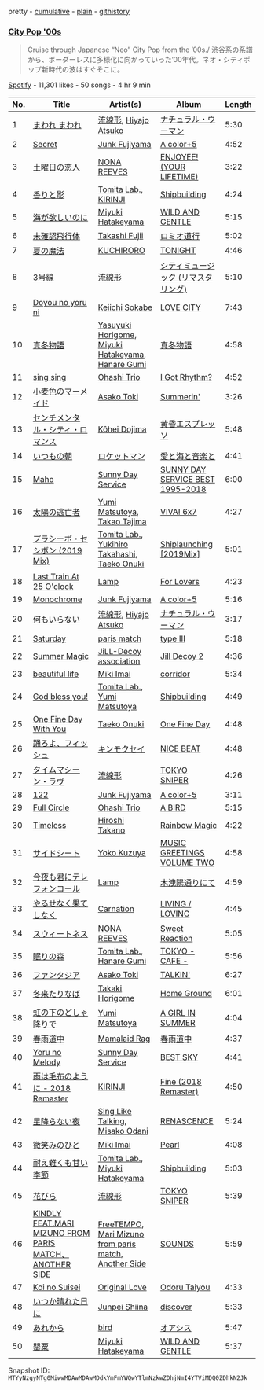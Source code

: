 pretty - [cumulative](/playlists/cumulative/37i9dQZF1DX0cgcWoYFXZp.md) - [plain](/playlists/plain/37i9dQZF1DX0cgcWoYFXZp) - [githistory](https://github.githistory.xyz/mackorone/spotify-playlist-archive/blob/main/playlists/plain/37i9dQZF1DX0cgcWoYFXZp)

### [City Pop '00s](https://open.spotify.com/playlist/37i9dQZF1DX0cgcWoYFXZp)

> Cruise through Japanese “Neo” City Pop from the ’00s./ 渋谷系の系譜から、ボーダーレスに多様化に向かっていった’00年代。ネオ・シティポップ新時代の波はすぐそこに。

[Spotify](https://open.spotify.com/user/spotify) - 11,301 likes - 50 songs - 4 hr 9 min

| No. | Title | Artist(s) | Album | Length |
|---|---|---|---|---|
| 1 | [まわれ まわれ](https://open.spotify.com/track/7xlx0W7xtkgjIYQAdmF2x7) | [流線形](https://open.spotify.com/artist/1gBNLiQMaCcBdQ9fIP4ltM), [Hiyajo Atsuko](https://open.spotify.com/artist/4RM51G7sDVxP0jo5uGODKf) | [ナチュラル・ウーマン](https://open.spotify.com/album/6lCpLIlpthX9bCvYHbMxLj) | 5:30 |
| 2 | [Secret](https://open.spotify.com/track/1IUIsNQCMkRXcBnFR9odXF) | [Junk Fujiyama](https://open.spotify.com/artist/53n2ZPbUwV55wVWwAiz64J) | [A color+5](https://open.spotify.com/album/6yxOaU5H0KLZ1ssYS1oO2g) | 4:52 |
| 3 | [土曜日の恋人](https://open.spotify.com/track/6QPxwu1ANmwojiIkMhw12L) | [NONA REEVES](https://open.spotify.com/artist/2C6HFF5xLM3rUfCEuZ3q2I) | [ENJOYEE! \(YOUR LIFETIME\)](https://open.spotify.com/album/3IUuDVlRHTRask5D6qM9Tf) | 3:22 |
| 4 | [香りと影](https://open.spotify.com/track/7lfibSBnB10b7KzmCOj7yt) | [Tomita Lab.](https://open.spotify.com/artist/0nmnnGl422TngJtYeEj5vD), [KIRINJI](https://open.spotify.com/artist/0O1UtbTe4ca7HabaiMhYZ7) | [Shipbuilding](https://open.spotify.com/album/3AaZ0g8PEvAbziKyvhsPai) | 4:24 |
| 5 | [海が欲しいのに](https://open.spotify.com/track/3UMuI3Do2J7cLp9D4opEnr) | [Miyuki Hatakeyama](https://open.spotify.com/artist/1EoUchyiJeXQqhGBANhbiI) | [WILD AND GENTLE](https://open.spotify.com/album/2pBg1hE7WVqOLri4aQTepx) | 5:15 |
| 6 | [未確認飛行体](https://open.spotify.com/track/77LMizNt1rTxojfMt9sL7t) | [Takashi Fujii](https://open.spotify.com/artist/50CvRcUXhLkVVN6jGH9X12) | [ロミオ道行](https://open.spotify.com/album/5y0t6zh6FB8FjVZK4ANeBI) | 5:02 |
| 7 | [夏の魔法](https://open.spotify.com/track/4TSuIRGTLoHeCz1Njv6dpB) | [KUCHIRORO](https://open.spotify.com/artist/13ABeGOEjgDMOp8rAAg1lA) | [TONIGHT](https://open.spotify.com/album/1mYzruTSwymSdYfe5ChiBp) | 4:46 |
| 8 | [3号線](https://open.spotify.com/track/33X2BynK6JcdImh2S1nH8F) | [流線形](https://open.spotify.com/artist/1gBNLiQMaCcBdQ9fIP4ltM) | [シティミュージック \(リマスタリング\)](https://open.spotify.com/album/19bB89Jjgd0xogUWKsOGbI) | 5:10 |
| 9 | [Doyou no yoru ni](https://open.spotify.com/track/74M5rVQTod4U1hIXBpbZ4C) | [Keiichi Sokabe](https://open.spotify.com/artist/5L2Y03AcUOXCgvRMTy2Gwq) | [LOVE CITY](https://open.spotify.com/album/7v4AQJ7pGrqqLGrC1XGnbn) | 7:43 |
| 10 | [真冬物語](https://open.spotify.com/track/0Sufsd6ssifoWXXkrTvaw0) | [Yasuyuki Horigome](https://open.spotify.com/artist/1HWivlGf6KbIyxhTlTAlnj), [Miyuki Hatakeyama](https://open.spotify.com/artist/1EoUchyiJeXQqhGBANhbiI), [Hanare Gumi](https://open.spotify.com/artist/2nyUb9foGvK7AlESn5DCte) | [真冬物語](https://open.spotify.com/album/03TK4SkQREOHRLEFm1vDKE) | 4:58 |
| 11 | [sing sing](https://open.spotify.com/track/5su6NPdyWBcCluMcUJvS2x) | [Ohashi Trio](https://open.spotify.com/artist/5BANJdBRihIaUpzjqAec7E) | [I Got Rhythm?](https://open.spotify.com/album/7nTlXzNcnMlIBLdSrkgSva) | 4:52 |
| 12 | [小麦色のマーメイド](https://open.spotify.com/track/5gcFA0NZLvLeRW7BY7eqZF) | [Asako Toki](https://open.spotify.com/artist/4VIGlACQnSacU0b1HTLA7y) | [Summerin'](https://open.spotify.com/album/6L6yRvmmoGMQubMeYBPWLi) | 3:26 |
| 13 | [センチメンタル・シティ・ロマンス](https://open.spotify.com/track/10aTe0dzbJcpmFhF6F5jcM) | [Kôhei Dojima](https://open.spotify.com/artist/4xIGdXa6w9eWUoVnEsZNJ9) | [黄昏エスプレッソ](https://open.spotify.com/album/3ai5JlwsbwdbwzabV5wMNc) | 5:48 |
| 14 | [いつもの朝](https://open.spotify.com/track/1A5z7MbEgCgCXONGBfiXxO) | [ロケットマン](https://open.spotify.com/artist/4zV9GuqvmeJTKHTI3iMOp5) | [愛と海と音楽と](https://open.spotify.com/album/6zkGaurGfYwvWJBMzWcHye) | 4:41 |
| 15 | [Maho](https://open.spotify.com/track/0GwbyHLrjgKMGPkNWVyfpb) | [Sunny Day Service](https://open.spotify.com/artist/4cSyPcpldERtF4eL3NB9dn) | [SUNNY DAY SERVICE BEST 1995\-2018](https://open.spotify.com/album/2BSKH8Yw2J79qmPs4USDXz) | 6:00 |
| 16 | [太陽の逃亡者](https://open.spotify.com/track/7EQ7VERVM2ybwZ2Ecq3Kd4) | [Yumi Matsutoya](https://open.spotify.com/artist/1LQQtqc1vQ1neUgZrjYlEU), [Takao Tajima](https://open.spotify.com/artist/3SH8KJyDPMZZz7kqAm41NV) | [VIVA! 6x7](https://open.spotify.com/album/4f4fIIv5TSpPuHBWa9Fy7J) | 4:27 |
| 17 | [プラシーボ・セシボン \(2019 Mix\)](https://open.spotify.com/track/0epcQTIljaAa91g3dYLty9) | [Tomita Lab.](https://open.spotify.com/artist/0nmnnGl422TngJtYeEj5vD), [Yukihiro Takahashi](https://open.spotify.com/artist/5Rv28BOArteQRhL8YUYgD5), [Taeko Onuki](https://open.spotify.com/artist/5QeCklzEEYSSLWeUxuWeBy) | [Shiplaunching \[2019Mix\]](https://open.spotify.com/album/1FWx4z6Qbl64uJe0zhYMy1) | 5:01 |
| 18 | [Last Train At 25 O'clock](https://open.spotify.com/track/3VPBPBZKxQu3bqeuzz8gRm) | [Lamp](https://open.spotify.com/artist/0rFHElzeddB9ymDjgpBENX) | [For Lovers](https://open.spotify.com/album/0gwS2D9sukMLXNvleEnYr2) | 4:23 |
| 19 | [Monochrome](https://open.spotify.com/track/5yYnbWixC6djSYNXxeqvj1) | [Junk Fujiyama](https://open.spotify.com/artist/53n2ZPbUwV55wVWwAiz64J) | [A color+5](https://open.spotify.com/album/6yxOaU5H0KLZ1ssYS1oO2g) | 5:16 |
| 20 | [何もいらない](https://open.spotify.com/track/6Qbn6uxUcX31sNZvem4TGu) | [流線形](https://open.spotify.com/artist/1gBNLiQMaCcBdQ9fIP4ltM), [Hiyajo Atsuko](https://open.spotify.com/artist/4RM51G7sDVxP0jo5uGODKf) | [ナチュラル・ウーマン](https://open.spotify.com/album/6lCpLIlpthX9bCvYHbMxLj) | 3:17 |
| 21 | [Saturday](https://open.spotify.com/track/0uzNud88n4dRpgw0ZopzjP) | [paris match](https://open.spotify.com/artist/6K3kyiIIxgi9TZzp2v6eof) | [type III](https://open.spotify.com/album/4XTM5TtY5yfeMF33qor7qd) | 5:18 |
| 22 | [Summer Magic](https://open.spotify.com/track/1I2k6TAEK2oTnLeEWnUBpk) | [JiLL\-Decoy association](https://open.spotify.com/artist/4j0lMBCAWtaFqEboLZp8Xe) | [Jill Decoy 2](https://open.spotify.com/album/1dckrHdGJKBJDUSNT5Ca1i) | 4:36 |
| 23 | [beautiful life](https://open.spotify.com/track/3mwNJ7lUDPIKQgGGxYF7T6) | [Miki Imai](https://open.spotify.com/artist/64Y8hjY7esLUC8ucjtHYwZ) | [corridor](https://open.spotify.com/album/4ablWmXxoeKubRVlctBPUV) | 5:34 |
| 24 | [God bless you!](https://open.spotify.com/track/4ByQJljgktiflk70HvM5Ue) | [Tomita Lab.](https://open.spotify.com/artist/0nmnnGl422TngJtYeEj5vD), [Yumi Matsutoya](https://open.spotify.com/artist/1LQQtqc1vQ1neUgZrjYlEU) | [Shipbuilding](https://open.spotify.com/album/3AaZ0g8PEvAbziKyvhsPai) | 4:49 |
| 25 | [One Fine Day With You](https://open.spotify.com/track/32e2YSUw3hsSb9DXWntx0T) | [Taeko Onuki](https://open.spotify.com/artist/5QeCklzEEYSSLWeUxuWeBy) | [One Fine Day](https://open.spotify.com/album/3DDUxmZuaycCN87ZYsw1QG) | 4:48 |
| 26 | [踊ろよ、フィッシュ](https://open.spotify.com/track/5RxcFmvEwHdnOeSdEWSVxP) | [キンモクセイ](https://open.spotify.com/artist/14UjZg0MdiVjAkbqWNFsIt) | [NICE BEAT](https://open.spotify.com/album/05vCEQbfb2hPKokOunJvAK) | 4:48 |
| 27 | [タイムマシーン・ラヴ](https://open.spotify.com/track/0AO2xrN18wJXehA76y8wAv) | [流線形](https://open.spotify.com/artist/1gBNLiQMaCcBdQ9fIP4ltM) | [TOKYO SNIPER](https://open.spotify.com/album/7HuoLofdIeVeDPGfDVHTCP) | 4:26 |
| 28 | [122](https://open.spotify.com/track/2kGek9G5lGt7ZoypYCo1uX) | [Junk Fujiyama](https://open.spotify.com/artist/53n2ZPbUwV55wVWwAiz64J) | [A color+5](https://open.spotify.com/album/6yxOaU5H0KLZ1ssYS1oO2g) | 3:11 |
| 29 | [Full Circle](https://open.spotify.com/track/5DBmGbbZM6u6q86yZT5sd7) | [Ohashi Trio](https://open.spotify.com/artist/5BANJdBRihIaUpzjqAec7E) | [A BIRD](https://open.spotify.com/album/4SskAJSmh7UojYEYllCz1d) | 5:15 |
| 30 | [Timeless](https://open.spotify.com/track/4SxR8CXGR9WsgORWTf98vR) | [Hiroshi Takano](https://open.spotify.com/artist/1Z3tfBrHfzbWjvnOQh9GnO) | [Rainbow Magic](https://open.spotify.com/album/2tSHIJ6527UQsNZUr5dElH) | 4:22 |
| 31 | [サイドシート](https://open.spotify.com/track/4zBP3qL2fJwTwQlPBOvrFD) | [Yoko Kuzuya](https://open.spotify.com/artist/4npBbWR9zhm8hXabjjigvt) | [MUSIC GREETINGS VOLUME TWO](https://open.spotify.com/album/5GUqiFcUQYVZgsJjnRbOzD) | 4:58 |
| 32 | [今夜も君にテレフォンコール](https://open.spotify.com/track/6Kock1KhJinf3qJ1pzSn7M) | [Lamp](https://open.spotify.com/artist/0rFHElzeddB9ymDjgpBENX) | [木洩陽通りにて](https://open.spotify.com/album/5E74hczbln3vnszAQ1wf2E) | 4:59 |
| 33 | [やるせなく果てしなく](https://open.spotify.com/track/150iDVQYiUYauupjlaqjL3) | [Carnation](https://open.spotify.com/artist/5NvPLoJWfBHkEvTsiwmEog) | [LIVING / LOVING](https://open.spotify.com/album/5VpJWWzEe4P4iMpgMDOXmq) | 4:45 |
| 34 | [スウィートネス](https://open.spotify.com/track/55J50MIkkCPin2cDLtewXc) | [NONA REEVES](https://open.spotify.com/artist/2C6HFF5xLM3rUfCEuZ3q2I) | [Sweet Reaction](https://open.spotify.com/album/2XaEzIMc9LrExulIoG2gq4) | 5:05 |
| 35 | [眠りの森](https://open.spotify.com/track/2CPlY5tdjvl05Uv6XdUugH) | [Tomita Lab.](https://open.spotify.com/artist/0nmnnGl422TngJtYeEj5vD), [Hanare Gumi](https://open.spotify.com/artist/2nyUb9foGvK7AlESn5DCte) | [TOKYO \- CAFE \-](https://open.spotify.com/album/1rUpuTjwmWV50K9dP2uUfN) | 5:56 |
| 36 | [ファンタジア](https://open.spotify.com/track/1CLdt3sHTa13JQ0Vf5Y8fU) | [Asako Toki](https://open.spotify.com/artist/4VIGlACQnSacU0b1HTLA7y) | [TALKIN'](https://open.spotify.com/album/4FCZFT1bje03oXw2f7q5Po) | 6:27 |
| 37 | [冬来たりなば](https://open.spotify.com/track/1AbAUvjrSfpdEfwJMQlG0e) | [Takaki Horigome](https://open.spotify.com/artist/7i3cIU0Izid4SRBfpe7YAh) | [Home Ground](https://open.spotify.com/album/0HXIBUt2IXmP5ahJv1btmH) | 6:01 |
| 38 | [虹の下のどしゃ降りで](https://open.spotify.com/track/3MLFTklefqLMP17AGX0O5P) | [Yumi Matsutoya](https://open.spotify.com/artist/1LQQtqc1vQ1neUgZrjYlEU) | [A GIRL IN SUMMER](https://open.spotify.com/album/6cdmOr7ACF6j7OZNkr0Avr) | 4:04 |
| 39 | [春雨道中](https://open.spotify.com/track/3PQsf3jCUw9lGXuP3zC0OJ) | [Mamalaid Rag](https://open.spotify.com/artist/112Zt20SrWrXOrzlV2IzjJ) | [春雨道中](https://open.spotify.com/album/24yetVma2PeUIVqAwl8sqP) | 4:37 |
| 40 | [Yoru no Melody](https://open.spotify.com/track/4N3i9n9Hl50KosMceQSGX3) | [Sunny Day Service](https://open.spotify.com/artist/4cSyPcpldERtF4eL3NB9dn) | [BEST SKY](https://open.spotify.com/album/6NGBmz6MkGlAVq2jtADTRm) | 4:41 |
| 41 | [雨は毛布のように \- 2018 Remaster](https://open.spotify.com/track/16WZL73Bt8j3n3INyJfuUv) | [KIRINJI](https://open.spotify.com/artist/0O1UtbTe4ca7HabaiMhYZ7) | [Fine \(2018 Remaster\)](https://open.spotify.com/album/3rRognV0OVBz3tZ2dn8KXZ) | 4:50 |
| 42 | [星降らない夜](https://open.spotify.com/track/6CI7HfVKIr9RdS8w4SOx95) | [Sing Like Talking](https://open.spotify.com/artist/6XrphHC917hKfMIzHW6Bsq), [Misako Odani](https://open.spotify.com/artist/1qyvDpymTYPpF5iguflCMT) | [RENASCENCE](https://open.spotify.com/album/6NXUqXrL6U54xbkqGxoMMc) | 5:24 |
| 43 | [微笑みのひと](https://open.spotify.com/track/5lcTuZBBsRIzquCxCOoeJg) | [Miki Imai](https://open.spotify.com/artist/64Y8hjY7esLUC8ucjtHYwZ) | [Pearl](https://open.spotify.com/album/39ATuRqjwAb6MJOkqMSAJs) | 4:08 |
| 44 | [耐え難くも甘い季節](https://open.spotify.com/track/1gGZZbpyDMkWoTvv392e7f) | [Tomita Lab.](https://open.spotify.com/artist/0nmnnGl422TngJtYeEj5vD), [Miyuki Hatakeyama](https://open.spotify.com/artist/1EoUchyiJeXQqhGBANhbiI) | [Shipbuilding](https://open.spotify.com/album/3AaZ0g8PEvAbziKyvhsPai) | 5:03 |
| 45 | [花びら](https://open.spotify.com/track/7klReoVEFPzazSuWPV3vZX) | [流線形](https://open.spotify.com/artist/1gBNLiQMaCcBdQ9fIP4ltM) | [TOKYO SNIPER](https://open.spotify.com/album/7HuoLofdIeVeDPGfDVHTCP) | 5:39 |
| 46 | [KINDLY FEAT.MARI MIZUNO FROM PARIS MATCH、ANOTHER SIDE](https://open.spotify.com/track/7KiOfl4nKAlq4wUtfBiLNc) | [FreeTEMPO](https://open.spotify.com/artist/31XOXmRJOp83N2kyVNRDy4), [Mari Mizuno from paris match](https://open.spotify.com/artist/54Yomu8IZ9KQkune9c76LK), [Another Side](https://open.spotify.com/artist/2oO4DrJjObGQHGnQWvm3oi) | [SOUNDS](https://open.spotify.com/album/3G4xM7Pt2SpeDc7HJM6wVJ) | 5:59 |
| 47 | [Koi no Suisei](https://open.spotify.com/track/4iKgGE1RFJQdBpgyTe8IaO) | [Original Love](https://open.spotify.com/artist/76QaFuQNldIJkAkDmaMAck) | [Odoru Taiyou](https://open.spotify.com/album/4gqEDIGBv6thmDjFaHwxFJ) | 4:33 |
| 48 | [いつか晴れた日に](https://open.spotify.com/track/22WFRMB0NEKHNTfr0C4y6F) | [Junpei Shiina](https://open.spotify.com/artist/5uf7EvW4352mAFNNN9IOZT) | [discover](https://open.spotify.com/album/6CN51DFfuqjKTV4n5DwduJ) | 5:33 |
| 49 | [あれから](https://open.spotify.com/track/2p88nkbBzmJLXpUdsp1BgG) | [bird](https://open.spotify.com/artist/5gn3mKyq8QM4TxKNX2nxXi) | [オアシス](https://open.spotify.com/album/1mDa5GUbu5jNDemBUJubux) | 5:47 |
| 50 | [罌粟](https://open.spotify.com/track/6x1hT5lHXcraem8FQCPykz) | [Miyuki Hatakeyama](https://open.spotify.com/artist/1EoUchyiJeXQqhGBANhbiI) | [WILD AND GENTLE](https://open.spotify.com/album/2pBg1hE7WVqOLri4aQTepx) | 5:37 |

Snapshot ID: `MTYyNzgyNTg0MiwwMDAwMDAwMDdkYmFmYWQwYTlmNzkwZDhjNmI4YTViMDQ0ZDhkN2Jk`
